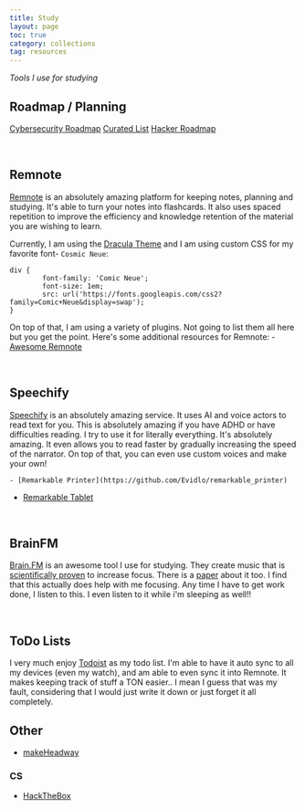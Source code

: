 ```yaml
---
title: Study
layout: page
toc: true
category: collections
tag: resources
---
```


*Tools I use for studying*

## Roadmap / Planning

[Cybersecurity Roadmap](https://github.com/carlcastanas/Cybersecurity-Roadmap)
[Curated List](https://github.com/dipakkr/A-to-Z-Resources-for-Students)
[Hacker Roadmap](https://github.com/sundowndev/hacker-roadmap)

<br>

## Remnote

[Remnote](https://remnote.com) is an absolutely amazing platform for keeping notes, planning and studying. It's able to turn your notes into flashcards. It also uses spaced repetition to improve the efficiency and knowledge retention of the material you are wishing to learn.

Currently, I am using the [Dracula Theme](https://github.com/drstrangez0/Remnote-Dracula-theme) and I am using custom CSS for my favorite font- `Cosmic Neue`:

```
div {
        font-family: 'Comic Neue';
        font-size: 1em;
        src: url('https://fonts.googleapis.com/css2?family=Comic+Neue&display=swap');
}
```

On top of that, I am using a variety of plugins. Not going to list them all here but you get the point. Here's some additional resources for Remnote:
    - [Awesome Remnote](https://github.com/hannesfrank/awesome-remnote)

<br>

## Speechify

[Speechify](https://speechify.com/) is an absolutely amazing service. It uses AI and voice actors to read text for you. This is absolutely amazing if you have ADHD or have difficulties reading. I try to use it for literally everything. It's absolutely amazing. It even allows you to read faster by gradually increasing the speed of the narrator. On top of that, you can even use custom voices and make your own!

    - [Remarkable Printer](https://github.com/Evidlo/remarkable_printer)

- [Remarkable Tablet](https://remarkable.com)

<br>

## BrainFM

[Brain.FM](https://brain.fm) is an awesome tool I use for studying. They create music that is [scientifically proven](https://www.brain.fm/science) to increase focus. There is a [paper](https://www.biorxiv.org/content/10.1101/2021.10.01.462777v1) about it too. I find that this actually does help with me focusing. Any time I have to get work done, I listen to this. I even listen to it while i'm sleeping as well!!


<br>

## ToDo Lists

I very much enjoy [Todoist](https://todoist.com) as my todo list. I'm able to have it auto sync to all my devices (even my watch), and am able to even sync it into Remnote. It makes keeping track of stuff a TON easier.. I mean I guess that was my fault, considering that I would just write it down or just forget it all completely.

## Other


- [makeHeadway](https://makeheadway.com/)

### CS

- [HackTheBox](https://www.hackthebox.com/)